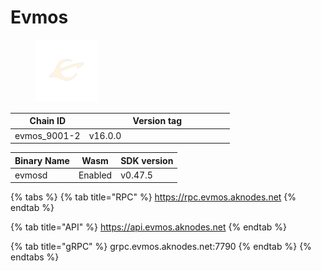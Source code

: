 # Evmos

<figure><img src="../../.gitbook/assets/qqqq-removebg-preview.png" alt="" width="100"><figcaption></figcaption></figure>

<table><thead><tr><th>Chain ID</th><th width="218.33333333333331">Version tag</th></tr></thead><tbody><tr><td>evmos_9001-2</td><td>v16.0.0</td></tr></tbody></table>



| Binary Name | Wasm    | SDK version |
| ----------- | ------- | ----------- |
| evmosd      | Enabled | v0.47.5     |

{% tabs %}
{% tab title="RPC" %}
https://rpc.evmos.aknodes.net
{% endtab %}

{% tab title="API" %}
https://api.evmos.aknodes.net
{% endtab %}

{% tab title="gRPC" %}
grpc.evmos.aknodes.net:7790
{% endtab %}
{% endtabs %}
